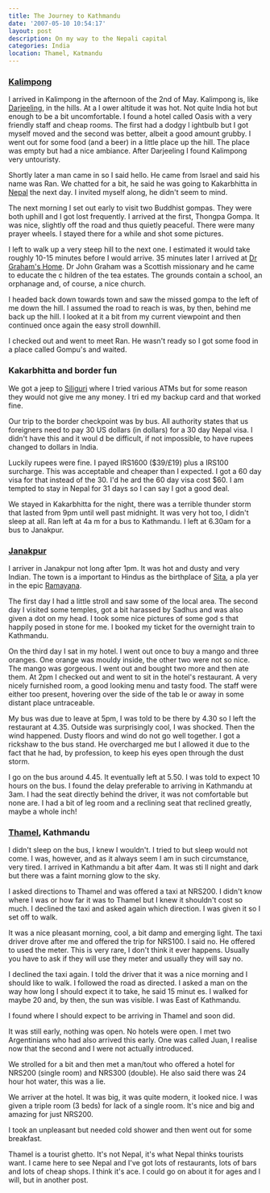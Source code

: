 ```yaml
---
title: The Journey to Kathmandu
date: '2007-05-10 10:54:17'
layout: post
description: On my way to the Nepali capital
categories: India
location: Thamel, Katmandu
---
```

### [Kalimpong][1]
I arrived in Kalimpong in the afternoon of the 2nd of May. Kalimpong is, like [Darjeeling][2], in the hills. At a l ower altitude it was hot. Not quite India hot but enough to be a bit uncomfortable. I found a hotel called Oasis with a very friendly staff and cheap rooms. The first had a dodgy l ightbulb but I got myself moved and the second was better, albeit a good amount grubby.
I went out for some food (and a beer) in a little place up the hill. The place was empty but had a nice ambiance. After Darjeeling I found Kalimpong very untouristy.

Shortly later a man came in so I said hello. He came from Israel and said his name was Ran. We chatted for a bit, he said he was going to Kakarbhitta in [Nepal][3] the next day. I invited myself along, he didn't seem to mind.

The next morning I set out early to visit two Buddhist gompas. They were both uphill and I got lost frequently. I arrived at the first, Thongpa Gompa. It was nice, slightly off the road and thus quietly peaceful. There were many prayer wheels. I stayed there for a while and shot some pictures.

I left to walk up a very steep hill to the next one. I estimated it would take roughly 10-15 minutes before I would arrive.
35 minutes later I arrived at [Dr Graham's Home][4]. Dr John Graham was a Scottish missionary and he came to educate the c hildren of the tea estates. The grounds contain a school, an orphanage and, of course, a nice church.

I headed back down towards town and saw the missed gompa to the left of me down the hill. I assumed the road to reach is was, by then, behind me back up the hill. I looked at it a bit from my current viewpoint and then continued once again the easy stroll downhill.

I checked out and went to meet Ran. He wasn't ready so I got some food in a place called Gompu's and waited.

### Kakarbhitta and border fun
We got a jeep to [Siliguri][5] where I tried various ATMs but for some reason they would not give me any money. I tri ed my backup card and that worked fine.

Our trip to the border checkpoint was by bus. All authority states that us foreigners need to pay 30 US dollars (in dollars) for a 30 day Nepal visa. I didn't have this and it woul d be difficult, if not impossible, to have rupees changed to dollars in India.

Luckily rupees were fine. I payed IRS1600 ($39/£19) plus a IRS100 surcharge. This was acceptable and cheaper than I expected. I got a 60 day visa for that instead of the 30. I'd he ard the 60 day visa cost $60. I am tempted to stay in Nepal for 31 days so I can say I got a good deal.

We stayed in Kakarbhitta for the night, there was a terrible thunder storm that lasted from 9pm until well past midnight. It was very hot too, I didn't sleep at all. Ran left at 4a m for a bus to Kathmandu. I left at 6.30am for a bus to Janakpur.


### [Janakpur][6]
I arriver in Janakpur not long after 1pm. It was hot and dusty and very Indian. The town is a important to Hindus as the birthplace of [Sita][7], a pla yer in the epic [Ramayana][8].

The first day I had a little stroll and saw some of the local area. The second day I visited some temples, got a bit harassed by Sadhus and was also given a dot on my head. I took some nice pictures of some god s that happily posed in stone for me. I booked my ticket for the overnight train to Kathmandu.

On the third day I sat in my hotel. I went out once to buy a mango and three oranges. One orange was mouldy inside, the other two were not so nice. The mango was gorgeous. I went out and bought two more and then ate them. At 2pm I checked out and went to sit in the hotel's restaurant. A very nicely furnished room, a good looking menu and tasty food. The staff were either too present, hovering over the side of the tab le or away in some distant place untraceable.

My bus was due to leave at 5pm, I was told to be there by 4.30 so I left the restaurant at 4.35. Outside was surprisingly cool, I was shocked. Then the wind happened. Dusty floors and wind do not go well together. I got a rickshaw to the bus stand. He overcharged me but I allowed it due to the fact that he had, by profession, to keep his eyes open through the dust storm.

I go on the bus around 4.45. It eventually left at 5.50. I was told to expect 10 hours on the bus. I found the delay preferable to arriving in Kathmandu at 3am.
I had the seat directly behind the driver, it was not comfortable but none are. I had a bit of leg room and a reclining seat that reclined greatly, maybe a whole inch!

### [Thamel][9], Kathmandu

I didn't sleep on the bus, I knew I wouldn't. I tried to but sleep would not come. I was, however, and as it always seem I am in such circumstance, very tired. I arrived in Kathmandu a bit after 4am. It was sti ll night and dark but there was a faint morning glow to the sky.

I asked directions to Thamel and was offered a taxi at NRS200. I didn't know where I was or how far it was to Thamel but I knew it shouldn't cost so much. I declined the taxi and asked again which direction. I was given it so I set off to walk.

It was a nice pleasant morning, cool, a bit damp and emerging light. The taxi driver drove after me and offered the trip for NRS100. I said no. He offered to used the meter. This is very rare, I don't think it ever happens. Usually you have to ask if they will use they meter and usually they will say no.

I declined the taxi again. I told the driver that it was a nice morning and I should like to walk. I followed the road as directed. I asked a man on the way how long I should expect it to take, he said 15 minut es. I walked for maybe 20 and, by then, the sun was visible. I was East of Kathmandu.

I found where I should expect to be arriving in Thamel and soon did.

It was still early, nothing was open. No hotels were open. I met two Argentinians who had also arrived this early. One was called Juan, I realise now that the second and I were not actually introduced.

We strolled for a bit and then met a man/tout who offered a hotel for NRS200 (single room) and NRS300 (double). He also said there was 24 hour hot water, this was a lie.

We arriver at the hotel. It was big, it was quite modern, it looked nice. I was given a triple room (3 beds) for lack of a single room. It's nice and big and amazing for just NRS200.

I took an unpleasant but needed cold shower and then went out for some breakfast.

Thamel is a tourist ghetto. It's not Nepal, it's what Nepal thinks tourists want. I came here to see Nepal and I've got lots of restaurants, lots of bars and lots of cheap shops. I think it's ace. I could go on about it for ages and I will, but in another post.

 [1]: http://en.wikipedia.org/wiki/Kalimpong
 [2]: http://en.wikipedia.org/wiki/Darjeeling
 [3]: http://en.wikipedia.org/wiki/Nepal
 [4]: http://www.drgrahamshomes.co.uk/
 [5]: http://en.wikipedia.org/wiki/Siliguri
 [6]: http://en.wikipedia.org/wiki/Janakpur
 [7]: http://en.wikipedia.org/wiki/Sita
 [8]: http://en.wikipedia.org/wiki/Ramayana
 [9]: http://en.wikipedia.org/wiki/Thamel
